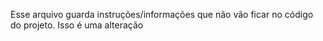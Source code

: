Esse arquivo guarda instruções/informações que não vão ficar no código do projeto.
Isso é uma alteração